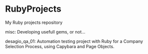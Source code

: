 # RubyProjects
My Ruby projects repository

misc: Developing usefull gems, or not...

desagio_qa_01: Automation testing project with Ruby for a Company Selection Process, using Capybara and Page Objects.